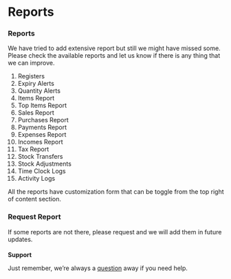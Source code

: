 # Reports



### Reports

We have tried to add extensive report but still we might have missed some. Please check the available reports and let us know if there is any thing that we can improve.

1. Registers
2. Expiry Alerts
3. Quantity Alerts
4. Items Report
5. Top Items Report
6. Sales Report
7. Purchases Report
8. Payments Report
9. Expenses Report
10. Incomes Report
11. Tax Report
12. Stock Transfers
13. Stock Adjustments
14. Time Clock Logs
15. Activity Logs

All the reports have customization form that can be toggle from the top right of content section.

### Request Report

If some reports are not there, please request and we will add them in future updates.

####

**Support**

Just remember, we’re always a [question](https://tecdiary.net/support/modern-point-of-sale-solution/ask_question) away if you need help.
